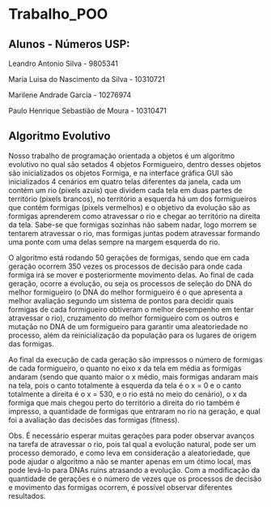 # Trabalho_POO   
   ## Alunos - Números USP:
   </p> Leandro Antonio Silva - 9805341
   </p> Maria Luisa do Nascimento da Silva - 10310721
   </p> Marilene Andrade Garcia - 10276974
   </p> Paulo Henrique Sebastião de Moura - 10310471 </p> </p>
   
   ## Algoritmo Evolutivo
   
   </p>Nosso trabalho de programação orientada a objetos é um algoritmo evolutivo no qual são setados 4 objetos Formigueiro,
dentro desses objetos são inicializados os objetos Formiga, e na interface gráfica GUI são inicializados 4 cenários em
quatro telas diferentes da janela, cada um contém um rio (pixels azuis) que dividem cada tela em duas partes de território
(pixels brancos), no território a esquerda há um dos formigueiros que contém formigas (pixels vermelhos) e o objetivo da
evolução são as formigas aprenderem como atravessar o rio e chegar ao território na direita da tela. Sabe-se que formigas
sozinhas não sabem nadar, logo morrem se tentarem atravessar o rio, mas formigas juntas podem atravessar formando uma ponte
com uma delas sempre na margem esquerda do rio.</p>
    </p>O algoritmo está rodando 50 gerações de formigas, sendo que em cada geração ocorrem 350 vezes os processos de decisão para
onde cada formiga irá se mover e posteriormente movimento delas. Ao final de cada geração, ocorre a evolução, ou seja os processos
de seleção do DNA do melhor formigueiro (o DNA do melhor formigueiro é o que apresenta a melhor avaliação segundo um sistema de
pontos para decidir quais formigas de cada formigueiro obtiveram o melhor desempenho em tentar atravessar o rio), cruzamento do
melhor formigueiro com os outros e mutação no DNA de um formigueiro para garantir uma aleatoriedade no processo, além da
reinicialização da população para os lugares de origem das formigas.</p>
    </p>Ao final da execução de cada geração são impressos o número de formigas de cada formigueiro, o quanto no eixo x da tela em média as formigas andaram (sendo que quanto maior o x médio, mais formigas andaram mais na tela, pois o canto totalmente à esquerda da tela é o x = 0 e o canto totalmente a direita é o x = 530, e o rio está no meio do cenário), o x da formiga que mais chegou perto do território a direita do rio também é impresso, a quantidade de formigas que entraram no rio na geração, e qual foi a avaliação das decisões das formigas (fitness).</p>
    </p>Obs. É necessário esperar muitas gerações para poder observar avanços na tarefa de atravessar o rio, pois tal qual a evolução natural, pode ser um processo demorado, e como leva em consideração a aleatoriedade, que pode ajudar o algoritmo a não se manter apenas em um ótimo local, mas pode levá-lo para DNAs ruins atrasando a evolução. Com a modificação da quantidade de gerações e o número de vezes que os processos de decisão e movimento das formigas ocorrem, é possível observar diferentes resultados.</p>



